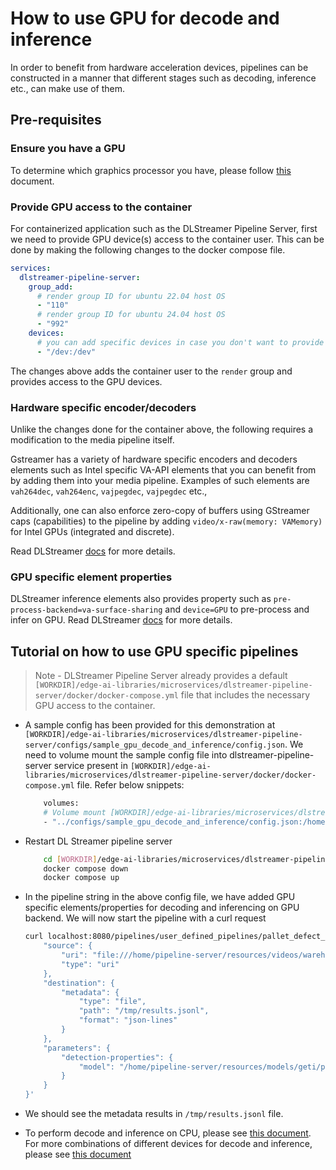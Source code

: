 # How to use GPU for decode and inference

In order to benefit from hardware acceleration devices, pipelines can be constructed in a manner that different stages such as decoding, inference etc., can make use of them.

## Pre-requisites

### Ensure you have a GPU

To determine which graphics processor you have, please follow [this](https://dgpu-docs.intel.com/devices/hardware-table.html) document.

### Provide GPU access to the container

For containerized application such as the DLStreamer Pipeline Server, first we need to provide GPU device(s) access to the container user. This can be done by making the following changes to the docker compose file.

```yaml
services:
  dlstreamer-pipeline-server:
    group_add:
      # render group ID for ubuntu 22.04 host OS
      - "110"
      # render group ID for ubuntu 24.04 host OS
      - "992"
    devices:
      # you can add specific devices in case you don't want to provide access to all like below.
      - "/dev:/dev"
```
The changes above adds the container user to the `render` group and provides access to the GPU devices.

### Hardware specific encoder/decoders
Unlike the changes done for the container above, the following requires a modification to the media pipeline itself.

Gstreamer has a variety of hardware specific encoders and decoders elements such as Intel specific VA-API elements that you can benefit from by adding them into your media pipeline. Examples of such elements are `vah264dec`, `vah264enc`, `vajpegdec`, `vajpegdec` etc.,

Additionally, one can also enforce zero-copy of buffers using GStreamer caps (capabilities) to the pipeline by adding `video/x-raw(memory: VAMemory)` for Intel GPUs (integrated and discrete).

Read DLStreamer [docs](https://dlstreamer.github.io/dev_guide/gpu_device_selection.html) for more details.

### GPU specific element properties
DLStreamer inference elements also provides property such as `pre-process-backend=va-surface-sharing` and `device=GPU` to pre-process and infer on GPU. Read DLStreamer [docs](https://dlstreamer.github.io/dev_guide/model_preparation.html#model-pre-and-post-processing) for more details.

## Tutorial on how to use GPU specific pipelines

> Note - DLStreamer Pipeline Server already provides a default `[WORKDIR]/edge-ai-libraries/microservices/dlstreamer-pipeline-server/docker/docker-compose.yml` file that includes the necessary GPU access to the container.

- A sample config has been provided for this demonstration at `[WORKDIR]/edge-ai-libraries/microservices/dlstreamer-pipeline-server/configs/sample_gpu_decode_and_inference/config.json`. We need to volume mount the sample config file into dlstreamer-pipeline-server service present in `[WORKDIR]/edge-ai-libraries/microservices/dlstreamer-pipeline-server/docker/docker-compose.yml` file. Refer below snippets:

    ```sh
        volumes:
        # Volume mount [WORKDIR]/edge-ai-libraries/microservices/dlstreamer-pipeline-server/configs/sample_gpu_decode_and_inference/config.json to config file that DL Streamer Pipeline Server container loads.
        - "../configs/sample_gpu_decode_and_inference/config.json:/home/pipeline-server/config.json"
    ```

- Restart DL Streamer pipeline server

    ```sh
        cd [WORKDIR]/edge-ai-libraries/microservices/dlstreamer-pipeline-server/docker/
        docker compose down
        docker compose up
    ```

- In the pipeline string in the above config file, we have added GPU specific elements/properties for decoding and inferencing on GPU backend. We will now start the pipeline with a curl request

    ```sh
    curl localhost:8080/pipelines/user_defined_pipelines/pallet_defect_detection -X POST -H 'Content-Type: application/json' -d '{
        "source": {
            "uri": "file:///home/pipeline-server/resources/videos/warehouse.avi",
            "type": "uri"
        },
        "destination": {
            "metadata": {
                "type": "file",
                "path": "/tmp/results.jsonl",
                "format": "json-lines"
            }
        },
        "parameters": {
            "detection-properties": {
                "model": "/home/pipeline-server/resources/models/geti/pallet_defect_detection/deployment/Detection/model/model.xml"
            }
        }
    }'
    ```
- We should see the metadata results in `/tmp/results.jsonl` file.

- To perform decode and inference on CPU, please see [this document](./how-to-use-cpu-for-decode-and-inference.md). For more combinations of different devices for decode and inference, please see [this document](https://dlstreamer.github.io/dev_guide/performance_guide.html)


